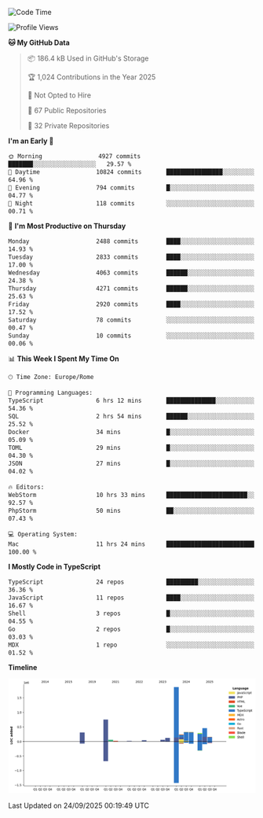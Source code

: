<!--START_SECTION:waka-->
![Code Time](http://img.shields.io/badge/Code%20Time-6%2C217%20hrs%2021%20mins-blue)

![Profile Views](http://img.shields.io/badge/Profile%20Views-2-blue)

**🐱 My GitHub Data** 

> 📦 186.4 kB Used in GitHub's Storage 
 > 
> 🏆 1,024 Contributions in the Year 2025
 > 
> 🚫 Not Opted to Hire
 > 
> 📜 67 Public Repositories 
 > 
> 🔑 32 Private Repositories 
 > 
**I'm an Early 🐤** 

```text
🌞 Morning                4927 commits        ███████░░░░░░░░░░░░░░░░░░   29.57 % 
🌆 Daytime                10824 commits       ████████████████░░░░░░░░░   64.96 % 
🌃 Evening                794 commits         █░░░░░░░░░░░░░░░░░░░░░░░░   04.77 % 
🌙 Night                  118 commits         ░░░░░░░░░░░░░░░░░░░░░░░░░   00.71 % 
```
📅 **I'm Most Productive on Thursday** 

```text
Monday                   2488 commits        ████░░░░░░░░░░░░░░░░░░░░░   14.93 % 
Tuesday                  2833 commits        ████░░░░░░░░░░░░░░░░░░░░░   17.00 % 
Wednesday                4063 commits        ██████░░░░░░░░░░░░░░░░░░░   24.38 % 
Thursday                 4271 commits        ██████░░░░░░░░░░░░░░░░░░░   25.63 % 
Friday                   2920 commits        ████░░░░░░░░░░░░░░░░░░░░░   17.52 % 
Saturday                 78 commits          ░░░░░░░░░░░░░░░░░░░░░░░░░   00.47 % 
Sunday                   10 commits          ░░░░░░░░░░░░░░░░░░░░░░░░░   00.06 % 
```


📊 **This Week I Spent My Time On** 

```text
🕑︎ Time Zone: Europe/Rome

💬 Programming Languages: 
TypeScript               6 hrs 12 mins       ██████████████░░░░░░░░░░░   54.36 % 
SQL                      2 hrs 54 mins       ██████░░░░░░░░░░░░░░░░░░░   25.52 % 
Docker                   34 mins             █░░░░░░░░░░░░░░░░░░░░░░░░   05.09 % 
TOML                     29 mins             █░░░░░░░░░░░░░░░░░░░░░░░░   04.30 % 
JSON                     27 mins             █░░░░░░░░░░░░░░░░░░░░░░░░   04.02 % 

🔥 Editors: 
WebStorm                 10 hrs 33 mins      ███████████████████████░░   92.57 % 
PhpStorm                 50 mins             ██░░░░░░░░░░░░░░░░░░░░░░░   07.43 % 

💻 Operating System: 
Mac                      11 hrs 24 mins      █████████████████████████   100.00 % 
```

**I Mostly Code in TypeScript** 

```text
TypeScript               24 repos            █████████░░░░░░░░░░░░░░░░   36.36 % 
JavaScript               11 repos            ████░░░░░░░░░░░░░░░░░░░░░   16.67 % 
Shell                    3 repos             █░░░░░░░░░░░░░░░░░░░░░░░░   04.55 % 
Go                       2 repos             █░░░░░░░░░░░░░░░░░░░░░░░░   03.03 % 
MDX                      1 repo              ░░░░░░░░░░░░░░░░░░░░░░░░░   01.52 % 
```



**Timeline**

![Lines of Code chart](https://raw.githubusercontent.com/frnwtr/frnwtr/main/assets/bar_graph.png)


 Last Updated on 24/09/2025 00:19:49 UTC
<!--END_SECTION:waka-->